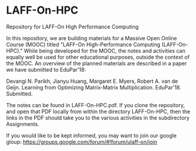 # LAFF-On-HPC
Repository for LAFF-On High Performance Computing

In this repository, we are building materials for a Massive Open Online Course (MOOC) titled "LAFF-On High-Performance Computing (LAFF-On-HPC)."  While being developed for the MOOC, the notes and activities can equally well be used for other educational purposes, outside the context of the MOOC.  An overview of the planned materials are described in a paper we have submitted to EduPar'18:  

Devangi N. Parikh, Jianyu	Huang, Margaret E.	Myers, Robert A.	van de Geijn.  Learning from Optimizing Matrix-Matrix Multiplication.  EduPar'18.  Submitted.

The notes can be found in LAFF-On-HPC.pdf.  If you clone the repository, and open that PDF locally from within the directory LAFF-On-HPC, then the links in the PDF should take you to the various activities in the subdirectory Assignments.

If you would like to be kept informed, you may want to join our google gloup: https://groups.google.com/forum/#!forum/ulaff-on/join
